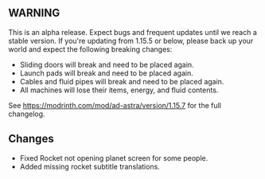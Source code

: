 ## WARNING

This is an alpha release. Expect bugs and frequent updates until we reach a stable version.
If you're updating from 1.15.5 or below, please back up your world and expect the following breaking changes:

- Sliding doors will break and need to be placed again.
- Launch pads will break and need to be placed again.
- Cables and fluid pipes will break and need to be placed again.
- All machines will lose their items, energy, and fluid contents.

See https://modrinth.com/mod/ad-astra/version/1.15.7 for the full changelog.

## Changes

- Fixed Rocket not opening planet screen for some people.
- Added missing rocket subtitle translations.